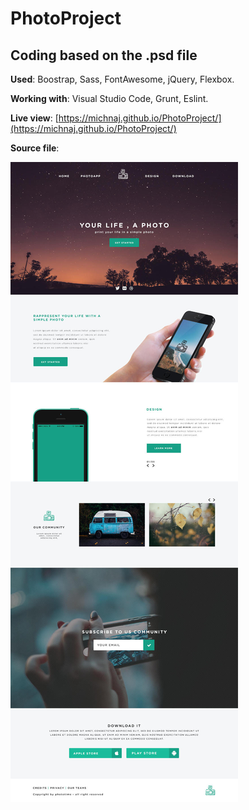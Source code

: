 # PhotoProject
## Coding based on the .psd file</h2>

**Used**: Boostrap, Sass, FontAwesome, jQuery, Flexbox.

**Working with**: Visual Studio Code, Grunt, Eslint.

**Live view**: [https://michnaj.github.io/PhotoProject/](https://michnaj.github.io/PhotoProject/)

**Source file**:

![alt text](/sourceimg/photoproject.jpg "PhotoProject - Source psd file")